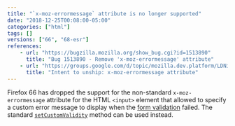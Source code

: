 ```yaml
---
title: "`x-moz-errormessage` attribute is no longer supported"
date: "2018-12-25T00:08:00-05:00"
categories: ["html"]
tags: []
versions: ["66", "68-esr"]
references:
    - url: "https://bugzilla.mozilla.org/show_bug.cgi?id=1513890"
      title: "Bug 1513890 - Remove 'x-moz-errormessage' attribute"
    - url: "https://groups.google.com/d/topic/mozilla.dev.platform/LDNiOssSN3U/discussion"
      title: "Intent to unship: x-moz-errormessage attribute"
---
```

Firefox 66 has dropped the support for the non-standard `x-moz-errormessage` attribute for the HTML `<input>` element that allowed to specify a custom error message to display when the [form validation](https://developer.mozilla.org/docs/Learn/HTML/Forms/Form_validation) failed. The standard [`setCustomValidity`](https://developer.mozilla.org/docs/Web/API/HTMLSelectElement/setCustomValidity) method can be used instead.
